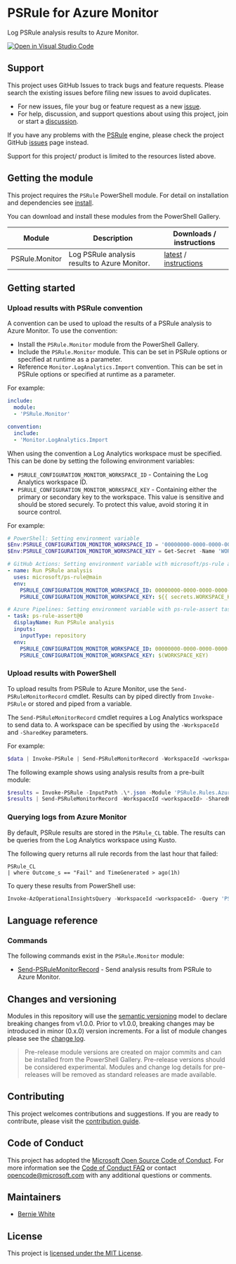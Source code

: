 # PSRule for Azure Monitor

Log PSRule analysis results to Azure Monitor.

[![Open in Visual Studio Code](https://open.vscode.dev/badges/open-in-vscode.svg)](https://open.vscode.dev/microsoft/PSRule.Monitor)

## Support

This project uses GitHub Issues to track bugs and feature requests.
Please search the existing issues before filing new issues to avoid duplicates.

- For new issues, file your bug or feature request as a new [issue].
- For help, discussion, and support questions about using this project, join or start a [discussion].

If you have any problems with the [PSRule][engine] engine, please check the project GitHub [issues](https://github.com/Microsoft/PSRule/issues) page instead.

Support for this project/ product is limited to the resources listed above.

## Getting the module

This project requires the `PSRule` PowerShell module.
For detail on installation and dependencies see [install].

You can download and install these modules from the PowerShell Gallery.

Module             | Description | Downloads / instructions
------             | ----------- | ------------------------
PSRule.Monitor     | Log PSRule analysis results to Azure Monitor. | [latest][module] / [instructions][install]

## Getting started

### Upload results with PSRule convention

A convention can be used to upload the results of a PSRule analysis to Azure Monitor.
To use the convention:

- Install the `PSRule.Monitor` module from the PowerShell Gallery.
- Include the `PSRule.Monitor` module.
  This can be set in PSRule options or specified at runtime as a parameter.
- Reference `Monitor.LogAnalytics.Import` convention.
  This can be set in PSRule options or specified at runtime as a parameter.

For example:

```yaml
include:
  module:
  - 'PSRule.Monitor'

convention:
  include:
  - 'Monitor.LogAnalytics.Import
```

When using the convention a Log Analytics workspace must be specified.
This can be done by setting the following environment variables:

- `PSRULE_CONFIGURATION_MONITOR_WORKSPACE_ID` - Containing the Log Analytics workspace ID.
- `PSRULE_CONFIGURATION_MONITOR_WORKSPACE_KEY` - Containing either the primary or secondary key to the workspace.
  This value is sensitive and should be stored securely.
  To protect this value, avoid storing it in source control.

For example:

```powershell
# PowerShell: Setting environment variable
$Env:PSRULE_CONFIGURATION_MONITOR_WORKSPACE_ID = '00000000-0000-0000-0000-000000000000'
$Env:PSRULE_CONFIGURATION_MONITOR_WORKSPACE_KEY = Get-Secret -Name 'WORKSPACE_KEY' -AsPlainText
```

```yaml
# GitHub Actions: Setting environment variable with microsoft/ps-rule action
- name: Run PSRule analysis
  uses: microsoft/ps-rule@main
  env:
    PSRULE_CONFIGURATION_MONITOR_WORKSPACE_ID: 00000000-0000-0000-0000-000000000000
    PSRULE_CONFIGURATION_MONITOR_WORKSPACE_KEY: ${{ secrets.WORKSPACE_KEY }}
```

```yaml
# Azure Pipelines: Setting environment variable with ps-rule-assert task
- task: ps-rule-assert@0
  displayName: Run PSRule analysis
  inputs:
    inputType: repository
  env:
    PSRULE_CONFIGURATION_MONITOR_WORKSPACE_ID: 00000000-0000-0000-0000-000000000000
    PSRULE_CONFIGURATION_MONITOR_WORKSPACE_KEY: $(WORKSPACE_KEY)
```

### Upload results with PowerShell

To upload results from PSRule to Azure Monitor, use the `Send-PSRuleMonitorRecord` cmdlet.
Results can by piped directly from `Invoke-PSRule` or stored and piped from a variable.

The `Send-PSRuleMonitorRecord` cmdlet requires a Log Analytics workspace to send data to.
A workspace can be specified by using the `-WorkspaceId` and `-SharedKey` parameters.

For example:

```powershell
$data | Invoke-PSRule | Send-PSRuleMonitorRecord -WorkspaceId <workspaceId> -SharedKey <primaryKey>;
```

The following example shows using analysis results from a pre-built module:

```powershell
$results = Invoke-PSRule -InputPath .\*.json -Module 'PSRule.Rules.Azure';
$results | Send-PSRuleMonitorRecord -WorkspaceId <workspaceId> -SharedKey <primaryKey>;
```

### Querying logs from Azure Monitor

By default, PSRule results are stored in the `PSRule_CL` table.
The results can be queries from the Log Analytics workspace using Kusto.

The following query returns all rule records from the last hour that failed:

```kusto
PSRule_CL
| where Outcome_s == "Fail" and TimeGenerated > ago(1h)
```

To query these results from PowerShell use:

```powershell
Invoke-AzOperationalInsightsQuery -WorkspaceId <workspaceId> -Query 'PSRule_CL | where Outcome_s == "Fail" and TimeGenerated > ago(1h)'
```

## Language reference

### Commands

The following commands exist in the `PSRule.Monitor` module:

- [Send-PSRuleMonitorRecord](docs/commands/PSRule.Monitor/en-US/Send-PSRuleMonitorRecord.md) - Send analysis results from PSRule to Azure Monitor.

## Changes and versioning

Modules in this repository will use the [semantic versioning](http://semver.org/) model to declare breaking changes from v1.0.0.
Prior to v1.0.0, breaking changes may be introduced in minor (0.x.0) version increments.
For a list of module changes please see the [change log](CHANGELOG.md).

> Pre-release module versions are created on major commits and can be installed from the PowerShell Gallery.
> Pre-release versions should be considered experimental.
> Modules and change log details for pre-releases will be removed as standard releases are made available.

## Contributing

This project welcomes contributions and suggestions.
If you are ready to contribute, please visit the [contribution guide](CONTRIBUTING.md).

## Code of Conduct

This project has adopted the [Microsoft Open Source Code of Conduct](https://opensource.microsoft.com/codeofconduct/).
For more information see the [Code of Conduct FAQ](https://opensource.microsoft.com/codeofconduct/faq/)
or contact [opencode@microsoft.com](mailto:opencode@microsoft.com) with any additional questions or comments.

## Maintainers

- [Bernie White](https://github.com/BernieWhite)

## License

This project is [licensed under the MIT License](LICENSE).

[install]: docs/scenarios/install-instructions.md
[ci-badge]: https://dev.azure.com/bewhite/PSRule.Monitor/_apis/build/status/PSRule.Monitor-CI?branchName=main
[module]: https://www.powershellgallery.com/packages/PSRule.Monitor
[engine]: https://github.com/Microsoft/PSRule
[issue]: https://github.com/Microsoft/PSRule.Monitor/issues
[discussion]: https://github.com/microsoft/PSRule.Monitor/discussions
